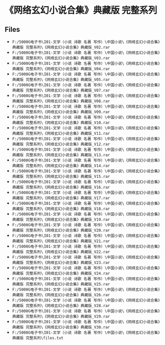 # 《网络玄幻小说合集》典藏版 完整系列

## Files

- `F:/5000G电子书\I01-文学（小说 诗歌 名著 写作）\中国小说\《网络玄幻小说合集》典藏版 完整系列\《网络玄幻小说合集》典藏版_V02.rar`
- `F:/5000G电子书\I01-文学（小说 诗歌 名著 写作）\中国小说\《网络玄幻小说合集》典藏版 完整系列\《网络玄幻小说合集》典藏版_V03.rar`
- `F:/5000G电子书\I01-文学（小说 诗歌 名著 写作）\中国小说\《网络玄幻小说合集》典藏版 完整系列\《网络玄幻小说合集》典藏版_V04.rar`
- `F:/5000G电子书\I01-文学（小说 诗歌 名著 写作）\中国小说\《网络玄幻小说合集》典藏版 完整系列\《网络玄幻小说合集》典藏版_V05.rar`
- `F:/5000G电子书\I01-文学（小说 诗歌 名著 写作）\中国小说\《网络玄幻小说合集》典藏版 完整系列\《网络玄幻小说合集》典藏版_V07.rar`
- `F:/5000G电子书\I01-文学（小说 诗歌 名著 写作）\中国小说\《网络玄幻小说合集》典藏版 完整系列\《网络玄幻小说合集》典藏版_V08.rar`
- `F:/5000G电子书\I01-文学（小说 诗歌 名著 写作）\中国小说\《网络玄幻小说合集》典藏版 完整系列\《网络玄幻小说合集》典藏版_V09.rar`
- `F:/5000G电子书\I01-文学（小说 诗歌 名著 写作）\中国小说\《网络玄幻小说合集》典藏版 完整系列\《网络玄幻小说合集》典藏版_V10.rar`
- `F:/5000G电子书\I01-文学（小说 诗歌 名著 写作）\中国小说\《网络玄幻小说合集》典藏版 完整系列\《网络玄幻小说合集》典藏版_V11.rar`
- `F:/5000G电子书\I01-文学（小说 诗歌 名著 写作）\中国小说\《网络玄幻小说合集》典藏版 完整系列\《网络玄幻小说合集》典藏版_V12.rar`
- `F:/5000G电子书\I01-文学（小说 诗歌 名著 写作）\中国小说\《网络玄幻小说合集》典藏版 完整系列\《网络玄幻小说合集》典藏版_V13.rar`
- `F:/5000G电子书\I01-文学（小说 诗歌 名著 写作）\中国小说\《网络玄幻小说合集》典藏版 完整系列\《网络玄幻小说合集》典藏版_V14.rar`
- `F:/5000G电子书\I01-文学（小说 诗歌 名著 写作）\中国小说\《网络玄幻小说合集》典藏版 完整系列\《网络玄幻小说合集》典藏版_V15.rar`
- `F:/5000G电子书\I01-文学（小说 诗歌 名著 写作）\中国小说\《网络玄幻小说合集》典藏版 完整系列\《网络玄幻小说合集》典藏版_V16.rar`
- `F:/5000G电子书\I01-文学（小说 诗歌 名著 写作）\中国小说\《网络玄幻小说合集》典藏版 完整系列\《网络玄幻小说合集》典藏版_V17.rar`
- `F:/5000G电子书\I01-文学（小说 诗歌 名著 写作）\中国小说\《网络玄幻小说合集》典藏版 完整系列\《网络玄幻小说合集》典藏版_V18.rar`
- `F:/5000G电子书\I01-文学（小说 诗歌 名著 写作）\中国小说\《网络玄幻小说合集》典藏版 完整系列\《网络玄幻小说合集》典藏版_V19.rar`
- `F:/5000G电子书\I01-文学（小说 诗歌 名著 写作）\中国小说\《网络玄幻小说合集》典藏版 完整系列\《网络玄幻小说合集》典藏版_V20.rar`
- `F:/5000G电子书\I01-文学（小说 诗歌 名著 写作）\中国小说\《网络玄幻小说合集》典藏版 完整系列\《网络玄幻小说合集》典藏版_V21.rar`
- `F:/5000G电子书\I01-文学（小说 诗歌 名著 写作）\中国小说\《网络玄幻小说合集》典藏版 完整系列\《网络玄幻小说合集》典藏版_V22.rar`
- `F:/5000G电子书\I01-文学（小说 诗歌 名著 写作）\中国小说\《网络玄幻小说合集》典藏版 完整系列\《网络玄幻小说合集》典藏版_V23.rar`
- `F:/5000G电子书\I01-文学（小说 诗歌 名著 写作）\中国小说\《网络玄幻小说合集》典藏版 完整系列\《网络玄幻小说合集》典藏版_V24.rar`
- `F:/5000G电子书\I01-文学（小说 诗歌 名著 写作）\中国小说\《网络玄幻小说合集》典藏版 完整系列\《网络玄幻小说合集》典藏版_V25.rar`
- `F:/5000G电子书\I01-文学（小说 诗歌 名著 写作）\中国小说\《网络玄幻小说合集》典藏版 完整系列\《网络玄幻小说合集》典藏版_V26.rar`
- `F:/5000G电子书\I01-文学（小说 诗歌 名著 写作）\中国小说\《网络玄幻小说合集》典藏版 完整系列\《网络玄幻小说合集》典藏版_V28.rar`
- `F:/5000G电子书\I01-文学（小说 诗歌 名著 写作）\中国小说\《网络玄幻小说合集》典藏版 完整系列\《网络玄幻小说合集》典藏版_V29.rar`
- `F:/5000G电子书\I01-文学（小说 诗歌 名著 写作）\中国小说\《网络玄幻小说合集》典藏版 完整系列\《网络玄幻小说合集》典藏版_V30.rar`
- `F:/5000G电子书\I01-文学（小说 诗歌 名著 写作）\中国小说\《网络玄幻小说合集》典藏版 完整系列\files.txt`
